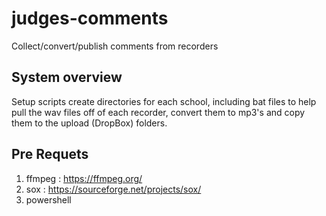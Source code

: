 # judges-comments
Collect/convert/publish comments from recorders

## System overview
Setup scripts create directories for each school, including bat files to help pull the wav files off of each recorder, convert them to mp3's and copy them to the upload (DropBox) folders.

## Pre Requets
1. ffmpeg : https://ffmpeg.org/
1. sox : https://sourceforge.net/projects/sox/
1. powershell


